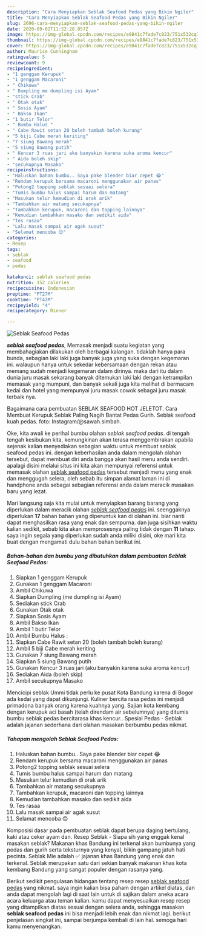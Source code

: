 ```yaml
---
description: "Cara Menyiapkan Seblak Seafood Pedas yang Bikin Ngiler"
title: "Cara Menyiapkan Seblak Seafood Pedas yang Bikin Ngiler"
slug: 2696-cara-menyiapkan-seblak-seafood-pedas-yang-bikin-ngiler
date: 2020-09-02T11:52:28.857Z
image: https://img-global.cpcdn.com/recipes/e9841c7fade7c823/751x532cq70/seblak-seafood-pedas-foto-resep-utama.jpg
thumbnail: https://img-global.cpcdn.com/recipes/e9841c7fade7c823/751x532cq70/seblak-seafood-pedas-foto-resep-utama.jpg
cover: https://img-global.cpcdn.com/recipes/e9841c7fade7c823/751x532cq70/seblak-seafood-pedas-foto-resep-utama.jpg
author: Maurice Cunningham
ratingvalue: 5
reviewcount: 9
recipeingredient:
- "1 genggam Kerupuk"
- "1 genggam Macaroni"
- " Chikuwa"
- " Dumpling me dumpling isi Ayam"
- "stick Crab"
- " Otak otak"
- " Sosis Ayam"
- " Bakso Ikan"
- "1 butir Telor"
- " Bumbu Halus "
- " Cabe Rawit setan 20 boleh tambah boleh kurang"
- "5 biji Cabe merah keriting"
- "7 siung Bawang merah"
- "5 siung Bawang putih"
- " Kencur 3 ruas jari aku banyakin karena suka aroma kencur"
- " Aida boleh skip"
- "secukupnya Masako"
recipeinstructions:
- "Haluskan bahan bumbu.. Saya pake blender biar cepet 😂"
- "Rendam kerupuk bersama macaroni menggunakan air panas"
- "Potong2 topping seblak sesuai selera"
- "Tumis bumbu halus sampai harum dan matang"
- "Masukan telur kemudian di orak arik"
- "Tambahkan air matang secukupnya"
- "Tambahkan kerupuk, macaroni dan topping lainnya"
- "Kemudian tambahkan masako dan sedikit aida"
- "Tes rasaa"
- "Lalu masak sampai air agak susut"
- "Selamat mencoba 😊"
categories:
- Resep
tags:
- seblak
- seafood
- pedas

katakunci: seblak seafood pedas 
nutrition: 152 calories
recipecuisine: Indonesian
preptime: "PT27M"
cooktime: "PT42M"
recipeyield: "4"
recipecategory: Dinner

---
```



![Seblak Seafood Pedas](https://img-global.cpcdn.com/recipes/e9841c7fade7c823/751x532cq70/seblak-seafood-pedas-foto-resep-utama.jpg)

<b><i>seblak seafood pedas</i></b>, Memasak menjadi suatu kegiatan yang membahagiakan dilakukan oleh berbagai kalangan. tidaklah hanya para bunda, sebagian laki laki juga banyak juga yang suka dengan kegemaran ini. walaupun hanya untuk sekedar kebersamaan dengan rekan atau memang sudah menjadi kegemaran dalam dirinya. maka dari itu dalam dunia juru masak sekarang banyak ditemukan laki laki dengan ketrampilan memasak yang mumpuni, dan banyak sekali juga kita melihat di bermacam kedai dan hotel yang mempunyai juru masak cowok sebagai juru masak terbaik nya.

Bagaimana cara pembuatan SEBLAK SEAFOOD HOT JELETOT. Cara Membuat Kerupuk Seblak Paling Nagih Bantat Pedas Gurih. Seblak seafood kuah pedas. foto: Instagram/@sawah.simbah.

Oke, kita awali ke perihal bumbu olahan <i>seblak seafood pedas</i>. di tengah tengah kesibukan kita, kemungkinan akan terasa menggembirakan apabila sejenak kalian menyediakan sebagian waktu untuk membuat seblak seafood pedas ini. dengan keberhasilan anda dalam mengolah olahan tersebut, dapat membuat diri anda bangga akan hasil menu anda sendiri. apalagi disini melalui situs ini kita akan mempunyai referensi untuk memasak olahan <u>seblak seafood pedas</u> tersebut menjadi menu yang enak dan menggugah selera, oleh sebab itu simpan alamat laman ini di handphone anda sebagai sebagian referensi anda dalam meracik masakan baru yang lezat.


Mari langsung saja kita mulai untuk menyiapkan barang barang yang diperlukan dalam meracik olahan <u><i>seblak seafood pedas</i></u> ini. seenggaknya diperlukan <b>17</b> bahan bahan yang diperuntuk kan di olahan ini. biar nanti dapat menghasilkan rasa yang enak dan sempurna. dan juga sisihkan waktu kalian sedikit, sebab kita akan memprosesnya paling tidak dengan <b>11</b> tahap. saya ingin segala yang diperlukan sudah anda miliki disini, oke mari kita buat dengan mengamati dulu bahan bahan berikut ini.

<!--inarticleads1-->

##### Bahan-bahan dan bumbu yang dibutuhkan dalam pembuatan Seblak Seafood Pedas:

1. Siapkan 1 genggam Kerupuk
1. Gunakan 1 genggam Macaroni
1. Ambil  Chikuwa
1. Siapkan  Dumpling (me dumpling isi Ayam)
1. Sediakan stick Crab
1. Gunakan  Otak otak
1. Siapkan  Sosis Ayam
1. Ambil  Bakso Ikan
1. Ambil 1 butir Telor
1. Ambil  Bumbu Halus :
1. Siapkan  Cabe Rawit setan 20 (boleh tambah boleh kurang)
1. Ambil 5 biji Cabe merah keriting
1. Gunakan 7 siung Bawang merah
1. Siapkan 5 siung Bawang putih
1. Gunakan  Kencur 3 ruas jari (aku banyakin karena suka aroma kencur)
1. Sediakan  Aida (boleh skip)
1. Ambil secukupnya Masako


Mencicipi seblak Ummi tidak perlu ke pusat Kota Bandung karena di Bogor ada kedai yang dapat dikunjungi. Kuliner bercita rasa pedas ini menjadi primadona banyak orang karena kuahnya yang. Sajian kota kembang dengan kerupuk aci basah (telah direndam air sebelumnya) yang ditumis bumbu seblak pedas bercitarasa khas kencur.. Spesial Pedas - Seblak adalah jajanan sederhana dari olahan masakan berbumbu pedas nikmat. 

<!--inarticleads2-->

##### Tahapan mengolah Seblak Seafood Pedas:

1. Haluskan bahan bumbu.. Saya pake blender biar cepet 😂
1. Rendam kerupuk bersama macaroni menggunakan air panas
1. Potong2 topping seblak sesuai selera
1. Tumis bumbu halus sampai harum dan matang
1. Masukan telur kemudian di orak arik
1. Tambahkan air matang secukupnya
1. Tambahkan kerupuk, macaroni dan topping lainnya
1. Kemudian tambahkan masako dan sedikit aida
1. Tes rasaa
1. Lalu masak sampai air agak susut
1. Selamat mencoba 😊


Komposisi dasar pada pembuatan seblak dapat berupa daging bertulang, kaki atau ceker ayam dan. Resep Seblak - Siapa sih yang enggak kenal masakan seblak? Makanan khas Bandung ini terkenal akan bumbunya yang pedas dan gurih serta teksturnya yang kenyal, bikin gampang jatuh hati pecinta. Seblak Mie adalah ✅ jajanan khas Bandung yang enak dan terkenal. Seblak merupakan satu dari sekian banyak makanan khas kota kembang Bandung yang sangat populer dengan rasanya yang. 

Berikut sedikit pengulasan hidangan tentang resep resep <u>seblak seafood pedas</u> yang nikmat. saya ingin kalian bisa paham dengan artikel diatas, dan anda dapat mengolah lagi di saat lain untuk di sajikan dalam aneka acara acara keluarga atau teman kalian. kamu dapat menyesuaikan resep resep yang ditampilkan diatas sesuai dengan selera anda, sehingga masakan <b>seblak seafood pedas</b> ini bisa menjadi lebih enak dan nikmat lagi. berikut penjelasan singkat ini, sampai berjumpa kembali di lain hal. semoga hari kamu menyenangkan.
